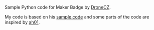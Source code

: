Sample Python code for Maker Badge by [DroneCZ](https://github.com/dronecz).

My code is based on his [sample code](https://github.com/dronecz/maker_badge) and some parts of the code are inspired by [ah01](https://github.com/ah01/maker_badge_nfc/blob/main/sw/code.py).